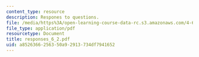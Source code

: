 ```yaml
---
content_type: resource
description: Respones to questions.
file: /media/https%3A/open-learning-course-data-rc.s3.amazonaws.com/4-645-selected-topics-in-architecture-architecture-from-1750-to-the-present-fall-2004/a8526366256350a92913734df7941652_responses_6_2.pdf
file_type: application/pdf
resourcetype: Document
title: responses_6_2.pdf
uid: a8526366-2563-50a9-2913-734df7941652
---
```

